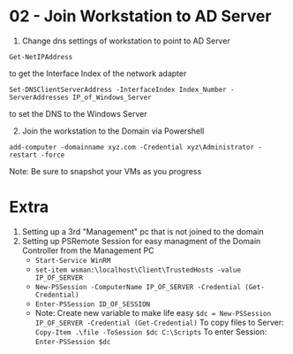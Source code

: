 # 02 - Join Workstation to AD Server

1. Change dns settings of workstation to point to AD Server
```shell
Get-NetIPAddress
```
to get the Interface Index of the network adapter
```shell
Set-DNSClientServerAddress -InterfaceIndex Index_Number -ServerAddresses IP_of_Windows_Server
```
to set the DNS to the Windows Server

2. Join the workstation to the Domain via Powershell
```shell
add-computer -domainname xyz.com -Credential xyz\Administrator -restart -force
```

Note: Be sure to snapshot your VMs as you progress

# Extra

1. Setting up a 3rd "Management" pc that is not joined to the domain
2. Setting up PSRemote Session for easy managment of the Domain Controller from the Management PC
    - ```Start-Service WinRM```
    - ```set-item wsman:\localhost\Client\TrustedHosts -value IP_OF_SERVER```
    - ```New-PSSession -ComputerName IP_OF_SERVER -Credential (Get-Credential)```
    - ```Enter-PSSession ID_OF_SESSION```
    - Note: Create new variable to make life easy
        ```$dc = New-PSSession IP_OF_SERVER -Credential (Get-Credential)```
        To copy files to Server: ```Copy-Item .\file -ToSession $dc C:\Scripts```
        To enter Session: ```Enter-PSSession $dc```